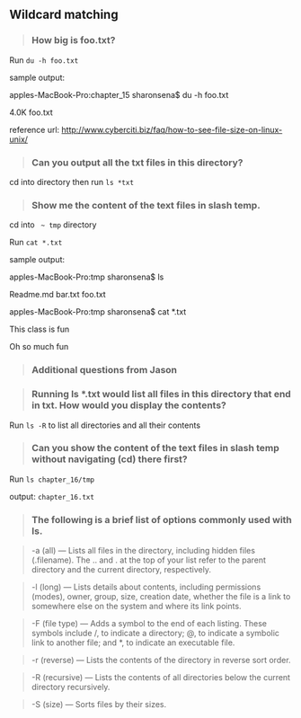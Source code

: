 ## Wildcard matching

> ### How big is foo.txt?

Run `du -h foo.txt`

sample output:

apples-MacBook-Pro:chapter_15 sharonsena$ du -h foo.txt

4.0K	foo.txt

reference url:  http://www.cyberciti.biz/faq/how-to-see-file-size-on-linux-unix/

> ### Can you output all the txt files in this directory?

cd into directory then run `ls *txt`

> ### Show me the content of the text files in slash temp.

cd into ` ~ tmp` directory

Run `cat *.txt`

sample output:

apples-MacBook-Pro:tmp sharonsena$ ls

Readme.md	bar.txt		foo.txt

apples-MacBook-Pro:tmp sharonsena$ cat *.txt

This class is fun

Oh so much fun

> ### Additional questions from Jason

> ### Running ls *.txt would list all files in this directory that end in txt. How would you display the contents? 

Run `ls -R` to list all directories and all their contents

> ### Can you show the content of the text files in slash temp without navigating (cd) there first?

Run `ls chapter_16/tmp`

output: `chapter_16.txt`

> ### The following is a brief list of options commonly used with ls. 

>-a (all) — Lists all files in the directory, including hidden files (.filename). The .. and . at the top of your list refer to the parent directory and the current directory, respectively.

>-l (long) — Lists details about contents, including permissions (modes), owner, group, size, creation date, whether the file is a link to somewhere else on the system and where its link points.

>-F (file type) — Adds a symbol to the end of each listing. These symbols include /, to indicate a directory; @, to indicate a symbolic link to another file; and *, to indicate an executable file.

>-r (reverse) — Lists the contents of the directory in reverse sort order.

>-R (recursive) — Lists the contents of all directories below the current directory recursively.

>-S (size) — Sorts files by their sizes.

